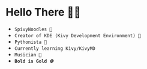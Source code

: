# **Hello There 👨🏻**
- `SpivyNoodles 🍜`
- `Creator of KDE (Kivy Development Environment) 🚀`
- `Pythonista 🐍`
- `Currently learning Kivy/KivyMD`
- `Musician 🎹`
- **`Bold is Gold 🪙`**
